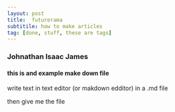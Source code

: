 ```yaml
---
layout: post
title:  futurerama
subtitile: how to make articles
tag: [done, stuff, these are tags]
---
```


### Johnathan Isaac James

#### this is and example make down file

write text in text editor (or makdown edditor) in a .md file

then give me the file
